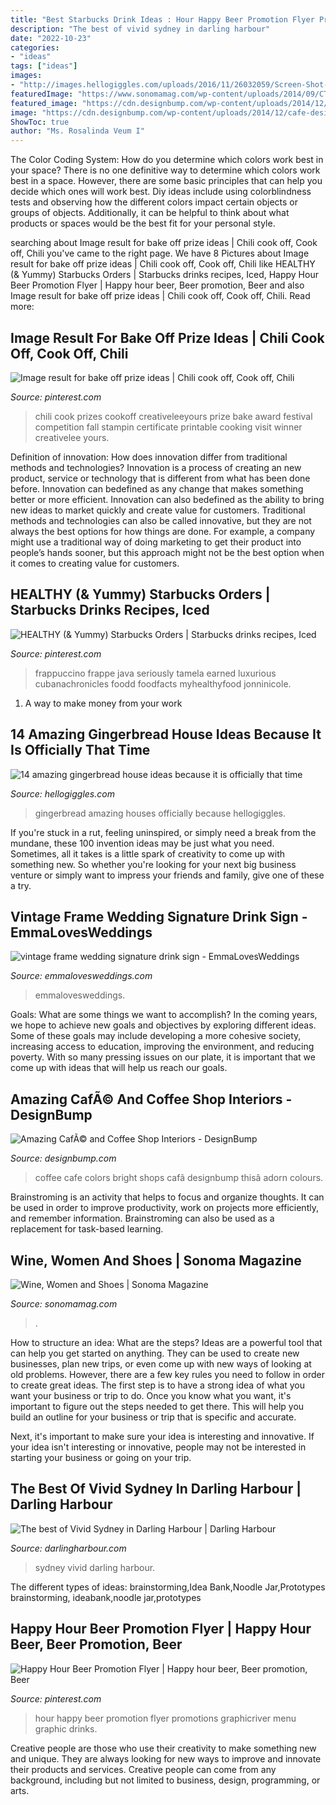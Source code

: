```yaml
---
title: "Best Starbucks Drink Ideas : Hour Happy Beer Promotion Flyer Promotions Graphicriver Menu Graphic Drinks"
description: "The best of vivid sydney in darling harbour"
date: "2022-10-23"
categories:
- "ideas"
tags: ["ideas"]
images:
- "http://images.hellogiggles.com/uploads/2016/11/26032059/Screen-Shot-2016-11-26-at-11.15.02-AM-e1480188067350.jpg"
featuredImage: "https://www.sonomamag.com/wp-content/uploads/2014/09/CTJ0726__700258.jpg"
featured_image: "https://cdn.designbump.com/wp-content/uploads/2014/12/cafe-design-003.jpg"
image: "https://cdn.designbump.com/wp-content/uploads/2014/12/cafe-design-003.jpg"
ShowToc: true
author: "Ms. Rosalinda Veum I"
---
```



The Color Coding System: How do you determine which colors work best in your space?
There is no one definitive way to determine which colors work best in a space. However, there are some basic principles that can help you decide which ones will work best. Diy ideas include using colorblindness tests and observing how the different colors impact certain objects or groups of objects. Additionally, it can be helpful to think about what products or spaces would be the best fit for your personal style.

	

		
searching about Image result for bake off prize ideas | Chili cook off, Cook off, Chili you've came to the right page. We have 8 Pictures about Image result for bake off prize ideas | Chili cook off, Cook off, Chili like HEALTHY (&amp; Yummy) Starbucks Orders | Starbucks drinks recipes, Iced, Happy Hour Beer Promotion Flyer | Happy hour beer, Beer promotion, Beer and also Image result for bake off prize ideas | Chili cook off, Cook off, Chili. Read more:
		
    
## Image Result For Bake Off Prize Ideas | Chili Cook Off, Cook Off, Chili

<img loading=lazy src="https://i.pinimg.com/736x/91/6e/34/916e347e54fc6d6854456a7b715efdbd.jpg" onerror="this.onerror=null;this.src='https://tse4.mm.bing.net/th?id=OIP.JzoOhzalovw1tc_NIJTnpwHaK9&amp;pid=15.1';" alt="Image result for bake off prize ideas | Chili cook off, Cook off, Chili">

_Source: pinterest.com_

>chili cook prizes cookoff creativeleeyours prize bake award festival competition fall stampin certificate printable cooking visit winner creativelee yours. 

	

Definition of innovation: How does innovation differ from traditional methods and technologies?
Innovation is a process of creating an new product, service or technology that is different from what has been done before. Innovation can bedefined as any change that makes something better or more efficient. Innovation can also bedefined as the ability to bring new ideas to market quickly and create value for customers. 
Traditional methods and technologies can also be called innovative, but they are not always the best options for how things are done. For example, a company might use a traditional way of doing marketing to get their product into people’s hands sooner, but this approach might not be the best option when it comes to creating value for customers.

    
## HEALTHY (&amp; Yummy) Starbucks Orders | Starbucks Drinks Recipes, Iced

<img loading=lazy src="https://i.pinimg.com/736x/53/20/40/5320401a2cdd3c74924a1d8a1f14ab49.jpg" onerror="this.onerror=null;this.src='https://tse2.mm.bing.net/th?id=OIP.k3iOgqAAhRRya9faepbBpQHaNK&amp;pid=15.1';" alt="HEALTHY (&amp; Yummy) Starbucks Orders | Starbucks drinks recipes, Iced">

_Source: pinterest.com_

>frappuccino frappe java seriously tamela earned luxurious cubanachronicles foodd foodfacts myhealthyfood jonninicole. 

	

1. A way to make money from your work

    
## 14 Amazing Gingerbread House Ideas Because It Is Officially That Time

<img loading=lazy src="http://images.hellogiggles.com/uploads/2016/11/26032059/Screen-Shot-2016-11-26-at-11.15.02-AM-e1480188067350.jpg" onerror="this.onerror=null;this.src='https://tse2.mm.bing.net/th?id=OIP.OHv-e7J7DWz7cY-Tx8NlXQHaFy&amp;pid=15.1';" alt="14 amazing gingerbread house ideas because it is officially that time">

_Source: hellogiggles.com_

>gingerbread amazing houses officially because hellogiggles. 

	

If you're stuck in a rut, feeling uninspired, or simply need a break from the mundane, these 100 invention ideas may be just what you need. Sometimes, all it takes is a little spark of creativity to come up with something new. So whether you're looking for your next big business venture or simply want to impress your friends and family, give one of these a try.

    
## Vintage Frame Wedding Signature Drink Sign - EmmaLovesWeddings

<img loading=lazy src="https://emmalovesweddings.com/wp-content/uploads/2018/05/vintage-frame-wedding-signature-drink-sign-560x840.jpg" onerror="this.onerror=null;this.src='https://tse1.mm.bing.net/th?id=OIP.KpdBCSP_VTv58cXEE0aeQwHaLH&amp;pid=15.1';" alt="vintage frame wedding signature drink sign - EmmaLovesWeddings">

_Source: emmalovesweddings.com_

>emmalovesweddings. 

	

Goals: What are some things we want to accomplish?
In the coming years, we hope to achieve new goals and objectives by exploring different ideas. Some of these goals may include developing a more cohesive society, increasing access to education, improving the environment, and reducing poverty. With so many pressing issues on our plate, it is important that we come up with ideas that will help us reach our goals.

    
## Amazing CafÃ© And Coffee Shop Interiors - DesignBump

<img loading=lazy src="https://cdn.designbump.com/wp-content/uploads/2014/12/cafe-design-003.jpg" onerror="this.onerror=null;this.src='https://tse1.mm.bing.net/th?id=OIP.ULwM53x4o-0XiFkL9uHVfAHaJ4&amp;pid=15.1';" alt="Amazing CafÃ© and Coffee Shop Interiors - DesignBump">

_Source: designbump.com_

>coffee cafe colors bright shops cafã designbump thisâ adorn colours. 

	

Brainstroming is an activity that helps to focus and organize thoughts. It can be used in order to improve productivity, work on projects more efficiently, and remember information. Brainstroming can also be used as a replacement for task-based learning.

    
## Wine, Women And Shoes | Sonoma Magazine

<img loading=lazy src="https://www.sonomamag.com/wp-content/uploads/2014/09/CTJ0726__700258.jpg" onerror="this.onerror=null;this.src='https://tse3.mm.bing.net/th?id=OIP.OFIMq5pX9EIJIi3jILEzAwHaKL&amp;pid=15.1';" alt="Wine, Women and Shoes | Sonoma Magazine">

_Source: sonomamag.com_

>. 

	

How to structure an idea: What are the steps?
Ideas are a powerful tool that can help you get started on anything. They can be used to create new businesses, plan new trips, or even come up with new ways of looking at old problems. However, there are a few key rules you need to follow in order to create great ideas.
The first step is to have a strong idea of what you want your business or trip to do. Once you know what you want, it's important to figure out the steps needed to get there. This will help you build an outline for your business or trip that is specific and accurate.

Next, it's important to make sure your idea is interesting and innovative. If your idea isn't interesting or innovative, people may not be interested in starting your business or going on your trip.

    
## The Best Of Vivid Sydney In Darling Harbour | Darling Harbour

<img loading=lazy src="https://www.darlingharbour.com/getmedia/cd3a8c56-6fd8-49f7-9db5-36654166a073/vivid-sydney-darling-harbour-2016-4.jpg" onerror="this.onerror=null;this.src='https://tse4.mm.bing.net/th?id=OIP.tCNQVrMYeS2db2kl1ES7aQHaE8&amp;pid=15.1';" alt="The best of Vivid Sydney in Darling Harbour | Darling Harbour">

_Source: darlingharbour.com_

>sydney vivid darling harbour. 

	

The different types of ideas: brainstorming,Idea Bank,Noodle Jar,Prototypes
brainstorming, ideabank,noodle jar,prototypes

    
## Happy Hour Beer Promotion Flyer | Happy Hour Beer, Beer Promotion, Beer

<img loading=lazy src="https://i.pinimg.com/736x/92/4e/bc/924ebc978d7c42b43a4cd1f5a1b032ad.jpg" onerror="this.onerror=null;this.src='https://tse3.mm.bing.net/th?id=OIP.trCZkMxaHkDeaOcdcaYVzgHaKd&amp;pid=15.1';" alt="Happy Hour Beer Promotion Flyer | Happy hour beer, Beer promotion, Beer">

_Source: pinterest.com_

>hour happy beer promotion flyer promotions graphicriver menu graphic drinks. 

	

Creative people are those who use their creativity to make something new and unique. They are always looking for new ways to improve and innovate their products and services. Creative people can come from any background, including but not limited to business, design, programming, or arts.

